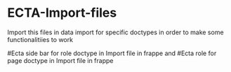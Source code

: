 # ECTA-Import-files
Import this files in data import for specific doctypes in order to make some functionalitiies to work


#Ecta  side bar for role doctype in Import file in frappe
and 
#Ecta  role for page  doctype in Import file in frappe
